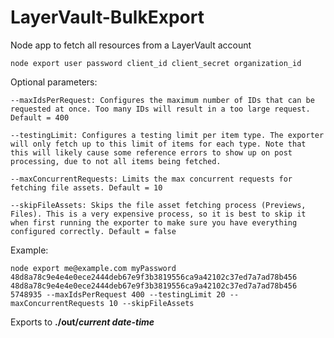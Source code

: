 # LayerVault-BulkExport
Node app to fetch all resources from a LayerVault account

    node export user password client_id client_secret organization_id

Optional parameters:

    --maxIdsPerRequest: Configures the maximum number of IDs that can be requested at once. Too many IDs will result in a too large request. Default = 400

    --testingLimit: Configures a testing limit per item type. The exporter will only fetch up to this limit of items for each type. Note that this will likely cause some reference errors to show up on post processing, due to not all items being fetched.

    --maxConcurrentRequests: Limits the max concurrent requests for fetching file assets. Default = 10

    --skipFileAssets: Skips the file asset fetching process (Previews, Files). This is a very expensive process, so it is best to skip it when first running the exporter to make sure you have everything configured correctly. Default = false

Example:

    node export me@example.com myPassword 48d8a78c9e4e4e0ece2444deb67e9f3b3819556ca9a42102c37ed7a7ad78b456 48d8a78c9e4e4e0ece2444deb67e9f3b3819556ca9a42102c37ed7a7ad78b456 5748935 --maxIdsPerRequest 400 --testingLimit 20 --maxConcurrentRequests 10 --skipFileAssets

Exports to **./out/*current date-time***
